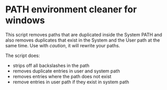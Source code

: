 # PATH environment cleaner for windows

This script removes paths that are duplicated inside the System PATH and also removes duplicates that exist in the System and the User path at the same time. Use with _caution_, it will rewrite your paths.

The script does:

- strips off all backslashes in the path
- removes duplicate entries in user and system path
- removes entries where the path does not exist
- remove entries in user path if they exist in system path
